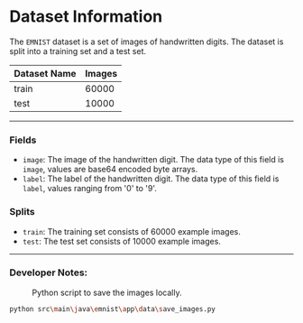 
# Dataset Information

The `EMNIST` dataset is a set of images of handwritten digits. The dataset is split into a training set and a test set.

| Dataset Name    | Images        |
| --------------- | ------------- |
| train           | 60000         |
| test            | 10000         |

---

### Fields

- `image`: The image of the handwritten digit. The data type of this field is `image`, values are base64 encoded byte arrays.
- `label`: The label of the handwritten digit. The data type of this field is `label`, values ranging from '0' to '9'.

### Splits

- `train`: The training set consists of 60000 example images.
- `test`: The test set consists of 10000 example images.

---

### Developer Notes:

<dl>
    <dt></dt>
    <dd>Python script to save the images locally.</dd>
</dl>

```bash
python src\main\java\emnist\app\data\save_images.py

```
